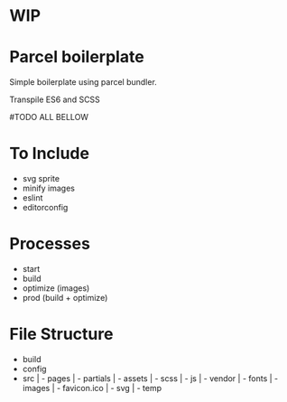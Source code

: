 # WIP

# Parcel boilerplate

Simple boilerplate using parcel bundler.

Transpile ES6 and SCSS

#TODO ALL BELLOW

# To Include

- svg sprite
- minify images
- eslint
- editorconfig

# Processes

- start
- build
- optimize (images)
- prod (build + optimize)

# File Structure

- build
- config
- src
	| - pages
	| - partials
	| - assets
		| - scss
		| - js
		| - vendor
		| - fonts
		| - images
			| - favicon.ico
			| - svg
			| - temp
